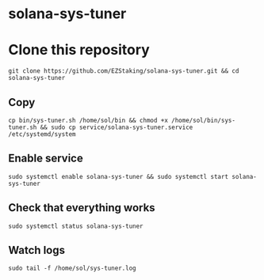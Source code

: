 # solana-sys-tuner

# Clone this repository
`git clone https://github.com/EZStaking/solana-sys-tuner.git && cd solana-sys-tuner`

## Copy

`cp bin/sys-tuner.sh /home/sol/bin && chmod +x /home/sol/bin/sys-tuner.sh && sudo cp service/solana-sys-tuner.service /etc/systemd/system`


## Enable service 
`sudo systemctl enable solana-sys-tuner && sudo systemctl start solana-sys-tuner`

## Check that everything works
`sudo systemctl status solana-sys-tuner`

## Watch logs
`sudo tail -f /home/sol/sys-tuner.log`
